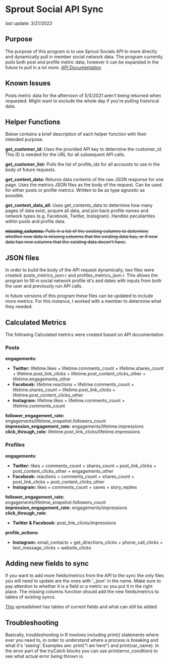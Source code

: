 # Sprout Social API Sync
last update: 3/21/2023

## Purpose
The purpose of this program is to use Sprout Socials API to more directly and dynamically pull in member social network data. The program currently pulls both post and profile metric data, however it can be expanded in the future to pull in a lot more. [API Documentation](https://api.sproutsocial.com/docs/)

## Known Issues
Posts metric data for the afternoon of 5/5/2021 aren't being returned when requested. Might want to exclude the whole day if you're pulling historical data.

## Helper Functions
Below contains a brief description of each helper function with their intended purpose.

**get_customer_id:** Uses the provided API key to determine the customer_id. This ID is needed for the URL for all subsequent API calls.

**get_customer_list:** Pulls the list of profile_ids for all accounts to use in the body of future requests.

**get_content_data:** Returns data contents of the raw JSON response for one page. Uses the metrics JSON files as the body of the request. Can be used for either posts or profile metrics. Written to be as type agnostic as possible.

**get_content_data_all:** Uses get_contents_data to determine how many pages of data exist, acquire all data, and join back profile names and network types (e.g. Facebook, Twitter, Instagram). Handles peculiarities within posts and profile data.

~~**missing_columns:** Pulls in a list of the existing columns to determine whether new data is missing columns that the existing data has, or if new data has new columns that the existing data doesn't have.~~

## JSON files
In order to build the body of the API request dynamically, two files were created: posts_metrics_json.r and profiles_metrics_json.r. This allows the program to fill in social network profile id's and dates with inputs from both the user and previously run API calls.

In future versions of this program these files can be updated to include more metrics. For this instance, I worked with a member to determine what they needed.

## Calculated Metrics
The following Calculated metrics were created based on API documentation

### Posts
**engagements:**  

* **Twitter:** lifetime.likes + lifetime.comments_count + lifetime.shares_count + lifetime.post_link_clicks + lifetime.post_content_clicks_other + lifetime.engagements_other  
* **Facebook:** lifetime.reactions + lifetime.comments_count + lifetime.shares_count + lifetime.post_link_clicks + lifetime.post_content_clicks_other  
* **Instagram:** lifetime.likes + lifetime.comments_count + lifetime.comments_count  

**follower_engagement_rate:** engagements/lifetime_snapshot.followers_count  
**impression_engagement_rate:** engagements/lifetime.impressions  
**click_through_rate:** lifetime.post_link_clicks/lifetime.impressions

### Profiles
**engagements:**  

* **Twitter:** likes + comments_count + shares_count + post_link_clicks + post_content_clicks_other + engagements_other  
* **Facebook:** reactions + comments_count + shares_count + post_link_clicks + post_content_clicks_other  
* **Instagram:** likes + comments_count + saves + story_replies  

**follower_engagement_rate:** engagements/lifetime_snapshot.followers_count  
**impression_engagement_rate:** engagements/impressions  
**click_through_rate:**  

* **Twitter & Facebook:** post_link_clicks/impressions  

**profile_actions:**  

* **Instagram:** email_contacts + get_directions_clicks + phone_call_clicks + text_message_clicks + website_clicks  

## Adding new fields to sync
If you want to add more fields/metrics from the API to the sync the only files you will need to update are the ones with '_json' in the name. Make sure to pay attention to whether it is a field or a metric so you put it in the right place. The missing columns function should add the new fields/metrics to tables of existing syncs.

[This](https://docs.google.com/spreadsheets/d/1ms38UVT2Na3ts3HjOX5vFSXey8sba_CqR3xd_6S3KvM/edit#gid=0) spreadsheet has tables of current fields and what can still be added

## Troubleshooting
Basically, troubleshooting in R involves including print() statements where ever you need to, in order to understand where a process is breaking and what it's 'seeing'. Examples are: print("I am here") and print(var_name). In the error part of the tryCatch blocks you can use print(error_condition) to see what actual error being thrown is.
